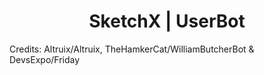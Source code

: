 <h1 align="center">
    <b>
        SketchX | UserBot
    </b>
</h1>

Credits: Altruix/Altruix, TheHamkerCat/WilliamButcherBot & DevsExpo/Friday

<!--

For any help regarding Markdown:
    https://github.com/Kernix13/markdown-cheatsheet
    https://github.com/tchapi/markdown-cheatsheet
    https://github.com/adam-p/markdown-here/wiki/Markdown-Cheatsheet

    https://docs.github.com/en/get-started/writing-on-github/working-with-advanced-formatting/creating-diagrams

    https://enterprise.github.com/downloads/en/markdown-cheatsheet.pdf

-->